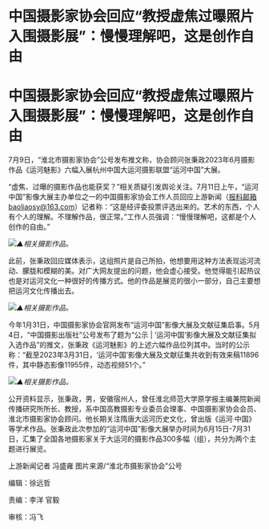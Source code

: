 # 中国摄影家协会回应“教授虚焦过曝照片入围摄影展”：慢慢理解吧，这是创作自由

# 中国摄影家协会回应“教授虚焦过曝照片入围摄影展”：慢慢理解吧，这是创作自由

7月9日，“淮北市摄影家协会”公号发布推文称，协会顾问张秉政2023年6月摄影作品《运河魅影》六幅入展杭州中国大运河摄影联盟“运河中国”大展。

“虚焦、过曝的摄影作品也能获奖？”相关质疑引发舆论关注。7月11日上午，“运河中国”影像大展主办单位之一的中国摄影家协会工作人员回应上游新闻（报料邮箱baoliaosy@163.com）记者称：“这是经评委投票评选出来的。艺术的东西，个人有个人的理解。不理解作品，很正常。”工作人员强调：“慢慢理解吧，这都是个人创作的自由。”

![](https://inews.gtimg.com/om_bt/OxV-9uJX4y_RWk4T8b6ev3zd6-HTuaXhlL1pld13Mxd9UAA/1000)_▲相关摄影作品。_

此前，张秉政回应媒体表示，这组照片是自己所拍，他想要用这种方法表现运河流动、朦胧和模糊的美。对广大网友提出的问题，他会虚心接受。他觉得能引起热议也是对运河文化一种很好的传播方式。他的作品是展览的很小一部分，自己主要想把运河文化传播出去。

![](https://inews.gtimg.com/om_bt/Ofwh0hcG8jbCGrrQf_0tfxEQoYuK7z-G_shVWh9KYkz18AA/1000)_▲相关摄影作品。_

今年1月31日，中国摄影家协会官网发布“运河中国”影像大展及文献征集启事。5月4日，“中国摄影出版社”公号发布了题为“公示 |
‘运河中国’影像大展及文献征集拟入选作品”的推文，张秉政《运河魅影》的上述六幅作品位列其中。当时的公示称：“截至2023年3月31日，‘运河中国’影像大展及文献征集共收到有效来稿11896件，其中静态影像11955件，动态视频51个。”

![](https://inews.gtimg.com/om_bt/Oz168nnhNg86bIQo0Nn7iG2eHhEBg6dgRoHdQtx85eDQ0AA/1000)_▲相关摄影作品。_

公开资料显示，张秉政，男，安徽宿州人，曾任淮北师范大学原学报主编兼院新闻传播研究所所长、教授，系中国高教摄影专业委员会理事、中国摄影家协会会员、淮北市摄影家协会顾问。他长期关注隋唐大运河历史文化，曾出版《运河·中国》等学术作品。张秉政此次参加的“运河中国”影像大展举办时间为6月15日-7月31日，汇集了全国各地摄影家关于大运河的摄影作品300多幅（组），共分为两个主题进行展览。

上游新闻记者 冯盛雍 图片来源/“淮北市摄影家协会”公号

编辑：徐远哲

责编：李洋 官毅

审核：冯飞

